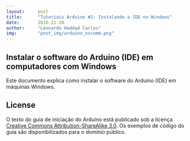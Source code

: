 ```yaml
---
layout:     post
title:      "Tutoriais Arduino #2: Instalando a IDE no Windows"
date:       2016-11-20
author:     "Leonardo Haddad Carlos"
img:        "post_img/arduino_oscomm.png"
---
```


## Instalar o software do Arduino (IDE) em computadores com Windows

Este documento explica como instalar o software do Arduino (IDE) em máquinas Windows.

License
----

O texto do guia de iniciação do Arduino está publicado sob a licença [Creative Commons Attribution-ShareAlike 3.0][ccasa3]. Os exemplos de código do guia são disponibilizados para o domínio público.

[//]: # (These are reference links used in the body of this note and get stripped out when the markdown processor does its job. There is no need to format nicely because it shouldn't be seen. Thanks SO - http://stackoverflow.com/questions/4823468/store-comments-in-markdown-syntax)


   [placeholder]: <>
   [ccasa3]: <https://creativecommons.org/licenses/by-sa/3.0>
   [arduino]: <https://www.arduino.cc>
